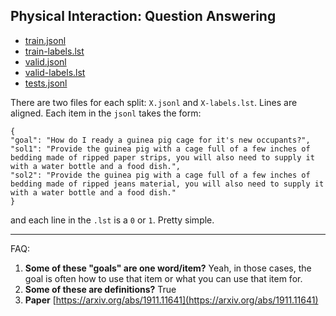 ## Physical Interaction: Question Answering

* [train.jsonl](train.jsonl)
* [train-labels.lst](train-labels.lst)
* [valid.jsonl](valid.jsonl)
* [valid-labels.lst](valid-labels.lst)
* [tests.jsonl](tests.jsonl)

There are two files for each split:  `X.jsonl` and `X-labels.lst`.  Lines are aligned.  Each item in the `jsonl` takes the form:
```
{
"goal": "How do I ready a guinea pig cage for it's new occupants?", 
"sol1": "Provide the guinea pig with a cage full of a few inches of bedding made of ripped paper strips, you will also need to supply it with a water bottle and a food dish.", 
"sol2": "Provide the guinea pig with a cage full of a few inches of bedding made of ripped jeans material, you will also need to supply it with a water bottle and a food dish."
}
```

and each line in the `.lst` is a `0` or `1`.  Pretty simple.

---

FAQ:  

1. **Some of these "goals" are one word/item?** Yeah, in those cases, the goal is often how to use that item or what you can use that item for.
2. **Some of these are definitions?** True
3. **Paper** [https://arxiv.org/abs/1911.11641](https://arxiv.org/abs/1911.11641)
